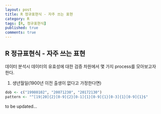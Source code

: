 ```yaml
---
layout: post
title: R 정규표현식 - 자주 쓰는 표현
category: R
tags: [R, 정규표현식]
published: true
comments: true
---
```


R 정규표현식 - 자주 쓰는 표현
---

데이터 분석시 데이터의 유효성에 대한 검증 차원에서 몇 가지 process를 모아보고자 한다.


1. 생년월일(1900년 이전 출생이 없다고 가정한다면) 

``` r
dob <- c("19980102", "20071230", "20172130")
pattern <- "^[19|20]{2}[0-9]{2}[0-1]{1}[0-9]{1}[0-3]{1}[0-9]{1}$"
```

to be updated...  

